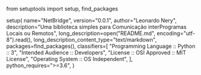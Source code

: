 
from setuptools import setup, find_packages

setup(
    name="NetBridge",
    version="0.0.1",
    author="Leonardo Nery",
    description="Uma biblioteca simples para Comunicação interProgramas Locais ou Remotos",
    long_description=open("README.md", encoding="utf-8").read(),
    long_description_content_type="text/markdown",
    packages=find_packages(),
    classifiers=[
        "Programming Language :: Python :: 3",
        "Intended Audience :: Developers",
        "License :: OSI Approved :: MIT License",
        "Operating System :: OS Independent",
    ],
    python_requires=">=3.6",
)
